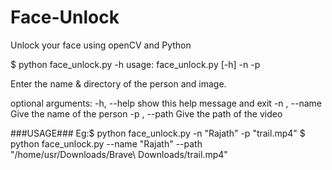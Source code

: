 # Face-Unlock
Unlock your face using openCV and Python 

$ python face_unlock.py -h
usage: face_unlock.py [-h] -n  -p

Enter the name & directory of the person and image.

optional arguments:
  -h, --help    show this help message and exit
  -n , --name   Give the name of the person
  -p , --path   Give the path of the video

###USAGE###
Eg:$ python face_unlock.py -n "Rajath" -p "trail.mp4"
   $ python face_unlock.py --name "Rajath" --path "/home/usr/Downloads/Brave\ Downloads/trail.mp4"



